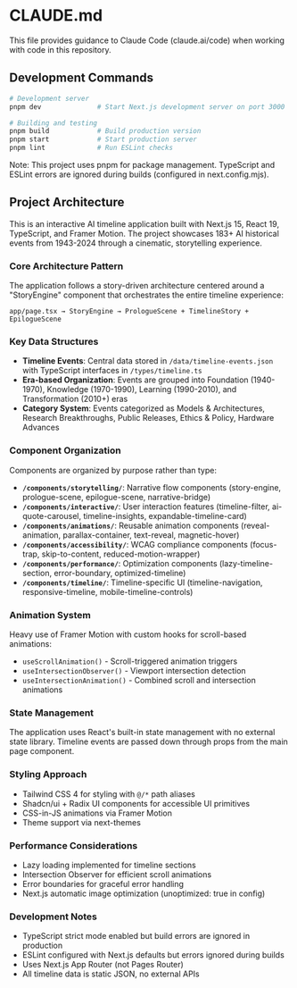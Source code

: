 # CLAUDE.md

This file provides guidance to Claude Code (claude.ai/code) when working with code in this repository.

## Development Commands

```bash
# Development server
pnpm dev              # Start Next.js development server on port 3000

# Building and testing
pnpm build            # Build production version
pnpm start            # Start production server
pnpm lint             # Run ESLint checks
```

Note: This project uses pnpm for package management. TypeScript and ESLint errors are ignored during builds (configured in next.config.mjs).

## Project Architecture

This is an interactive AI timeline application built with Next.js 15, React 19, TypeScript, and Framer Motion. The project showcases 183+ AI historical events from 1943-2024 through a cinematic, storytelling experience.

### Core Architecture Pattern

The application follows a story-driven architecture centered around a "StoryEngine" component that orchestrates the entire timeline experience:

```
app/page.tsx → StoryEngine → PrologueScene + TimelineStory + EpilogueScene
```

### Key Data Structures

- **Timeline Events**: Central data stored in `/data/timeline-events.json` with TypeScript interfaces in `/types/timeline.ts`
- **Era-based Organization**: Events are grouped into Foundation (1940-1970), Knowledge (1970-1990), Learning (1990-2010), and Transformation (2010+) eras
- **Category System**: Events categorized as Models & Architectures, Research Breakthroughs, Public Releases, Ethics & Policy, Hardware Advances

### Component Organization

Components are organized by purpose rather than type:

- **`/components/storytelling/`**: Narrative flow components (story-engine, prologue-scene, epilogue-scene, narrative-bridge)
- **`/components/interactive/`**: User interaction features (timeline-filter, ai-quote-carousel, timeline-insights, expandable-timeline-card)
- **`/components/animations/`**: Reusable animation components (reveal-animation, parallax-container, text-reveal, magnetic-hover)
- **`/components/accessibility/`**: WCAG compliance components (focus-trap, skip-to-content, reduced-motion-wrapper)
- **`/components/performance/`**: Optimization components (lazy-timeline-section, error-boundary, optimized-timeline)
- **`/components/timeline/`**: Timeline-specific UI (timeline-navigation, responsive-timeline, mobile-timeline-controls)

### Animation System

Heavy use of Framer Motion with custom hooks for scroll-based animations:
- `useScrollAnimation()` - Scroll-triggered animation triggers
- `useIntersectionObserver()` - Viewport intersection detection
- `useIntersectionAnimation()` - Combined scroll and intersection animations

### State Management

The application uses React's built-in state management with no external state library. Timeline events are passed down through props from the main page component.

### Styling Approach

- Tailwind CSS 4 for styling with `@/*` path aliases
- Shadcn/ui + Radix UI components for accessible UI primitives
- CSS-in-JS animations via Framer Motion
- Theme support via next-themes

### Performance Considerations

- Lazy loading implemented for timeline sections
- Intersection Observer for efficient scroll animations
- Error boundaries for graceful error handling
- Next.js automatic image optimization (unoptimized: true in config)

### Development Notes

- TypeScript strict mode enabled but build errors are ignored in production
- ESLint configured with Next.js defaults but errors ignored during builds
- Uses Next.js App Router (not Pages Router)
- All timeline data is static JSON, no external APIs